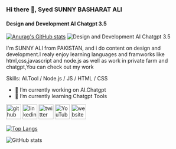 ### Hi there 👋, Syed SUNNY BASHARAT ALI
#### Design and Development  AI Chatgpt 3.5
[![Anurag's GitHub stats](https://github-readme-stats.vercel.app/api?username=anuraghazra)](https://github.com/anuraghazra/github-readme-stats)
![Design and Development  AI Chatgpt 3.5](https://previews.123rf.com/images/delstudio/delstudio2304/delstudio230400317/201546462-generative-ai-psychedelic-space-banner-template-nostalgic-80s-90s-background-horizontal-illustration.jpg)

I'm SUNNY ALI from PAKISTAN, and i do content on design and development.I realy enjoy learning languages and framworks like html,css,javascript and node.js as well as work in private farm and chatgpt,You can check out my work

Skills: AI.Tool / Node.js / JS / HTML / CSS

- 🔭 I’m currently working on AI.Chatgpt 
- 🌱 I’m currently learning Chatgpt Tools 


[<img src='https://cdn.jsdelivr.net/npm/simple-icons@3.0.1/icons/github.svg' alt='github' height='40'>](https://github.com/sunnyali2030)  [<img src='https://cdn.jsdelivr.net/npm/simple-icons@3.0.1/icons/linkedin.svg' alt='linkedin' height='40'>](https://www.linkedin.com/in/https://www.linkedin.com/in/sunny-ali-144b8924b//)  [<img src='https://cdn.jsdelivr.net/npm/simple-icons@3.0.1/icons/twitter.svg' alt='twitter' height='40'>](https://twitter.com/sunnyali2030)  [<img src='https://cdn.jsdelivr.net/npm/simple-icons@3.0.1/icons/youtube.svg' alt='YouTube' height='40'>](https://www.youtube.com/channel/sunnyali2030@gmail.com)  [<img src='https://cdn.jsdelivr.net/npm/simple-icons@3.0.1/icons/icloud.svg' alt='website' height='40'>](https://machine-ai.vercel.app/)  

[![Top Langs](https://github-readme-stats.vercel.app/api/top-langs/?username=sunnyali2030)](https://github.com/anuraghazra/github-readme-stats)

![GitHub stats](https://github-readme-stats.vercel.app/api?username=sunnyali2030&show_icons=true)  





